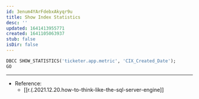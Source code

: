 ```yaml
---
id: 3enum4YArFdebxAkyqr9u
title: Show Index Statistics
desc: ''
updated: 1641413955771
created: 1641105063937
stub: false
isDir: false
---
```


```sql
DBCC SHOW_STATISTICS('ticketer.app.metric', 'CIX_Created_Date');
GO
```

---

- Reference:
  - [[r.(.2021.12.20.how-to-think-like-the-sql-server-engine]]

